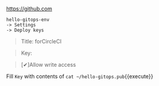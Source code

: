 
https://github.com

```
hello-gitops-env
-> Settings
-> Deploy keys
```

> Title: forCircleCI

> Key:

> [✔︎]Allow write access


Fill `Key` with contents of `cat ~/hello-gitops.pub`{{execute}}